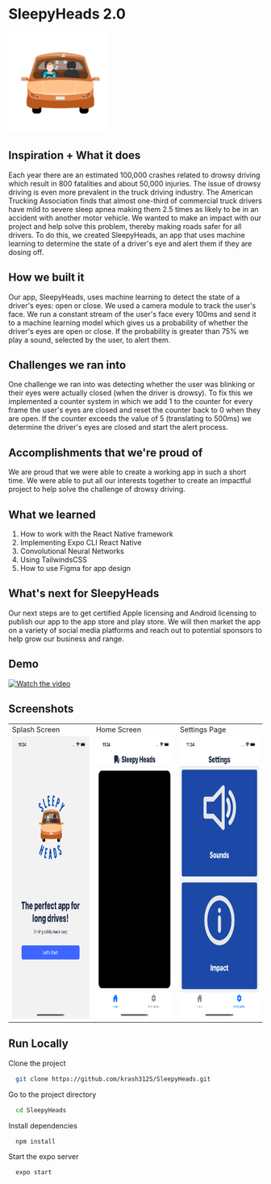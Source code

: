 # SleepyHeads 2.0

<img src = "./assets/logo.png" width="200"> </img>

## Inspiration + What it does

Each year there are an estimated 100,000 crashes related to drowsy driving which result in 800 fatalities and about 50,000 injuries. The issue of drowsy driving is even more prevalent in the truck driving industry. The American Trucking Association finds that almost one-third of commercial truck drivers have mild to severe sleep apnea making them 2.5 times as likely to be in an accident with another motor vehicle. We wanted to make an impact with our project and help solve this problem, thereby making roads safer for all drivers. To do this, we created SleepyHeads, an app that uses machine learning to determine the state of a driver's eye and alert them if they are dosing off.

## How we built it

Our app, SleepyHeads, uses machine learning to detect the state of a driver's eyes: open or close. We used a camera module to track the user's face. We run a constant stream of the user's face every 100ms and send it to a machine learning model which gives us a probability of whether the driver's eyes are open or close. If the probability is greater than 75% we play a sound, selected by the user, to alert them.

## Challenges we ran into

One challenge we ran into was detecting whether the user was blinking or their eyes were actually closed (when the driver is drowsy). To fix this we implemented a counter system in which we add 1 to the counter for every frame the user's eyes are closed and reset the counter back to 0 when they are open. If the counter exceeds the value of 5 (translating to 500ms) we determine the driver's eyes are closed and start the alert process.

## Accomplishments that we're proud of

We are proud that we were able to create a working app in such a short time. We were able to put all our interests together to create an impactful project to help solve the challenge of drowsy driving.

## What we learned

1) How to work with the React Native framework
2) Implementing Expo CLI React Native
3) Convolutional Neural Networks
4) Using TailwindsCSS
5) How to use Figma for app design

## What's next for SleepyHeads

Our next steps are to get certified Apple licensing and Android licensing to publish our app to the app store and play store. We will then market the app on a variety of social media platforms and reach out to potential sponsors to help grow our business and range.

## Demo

[![Watch the video](https://www.linkpicture.com/q/Untitled-design_100.png)](https://youtu.be/hbChkxDGbnU)

## Screenshots

<table>
  <tr>
     <td>Splash Screen</td>
     <td>Home Screen</td>
     <td>Settings Page</td>
  </tr>
  <tr>
    <td><img src="./assets/screen-images/SplashScreen.png" width=280 height=560></td>
    <td><img src="./assets/screen-images/HomeScreen.png" width=280 height=560></td>
    <td><img src="./assets/screen-images/SettingsPage.png" width=280 height=560></td>
  </tr>
 </table>

## Run Locally

Clone the project

```bash
  git clone https://github.com/krash3125/SleepyHeads.git
```

Go to the project directory

```bash
  cd SleepyHeads
```

Install dependencies

```bash
  npm install
```

Start the expo server

```bash
  expo start
```

